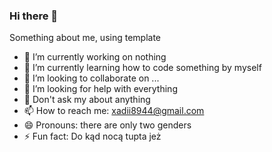 ### Hi there 👋

Something about me, using template


- 🔭 I’m currently working on nothing
- 🌱 I’m currently learning how to code something by myself
- 👯 I’m looking to collaborate on ...
- 🤔 I’m looking for help with everything
- 💬 Don't ask my about anything
- 📫 How to reach me: xadii8944@gmail.com
- 😄 Pronouns: there are only two genders
- ⚡ Fun fact: Do kąd nocą tupta jeż

